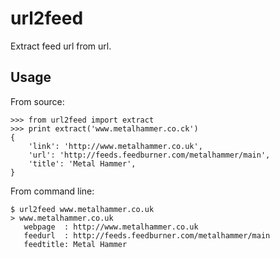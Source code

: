 url2feed
========

Extract feed url from url.

Usage
-----

From source:

    >>> from url2feed import extract
    >>> print extract('www.metalhammer.co.ck')
    {
        'link': 'http://www.metalhammer.co.uk',
        'url': 'http://feeds.feedburner.com/metalhammer/main',
        'title': 'Metal Hammer',
    }

From command line:

    $ url2feed www.metalhammer.co.uk
    > www.metalhammer.co.uk
       webpage  : http://www.metalhammer.co.uk
       feedurl  : http://feeds.feedburner.com/metalhammer/main
       feedtitle: Metal Hammer
